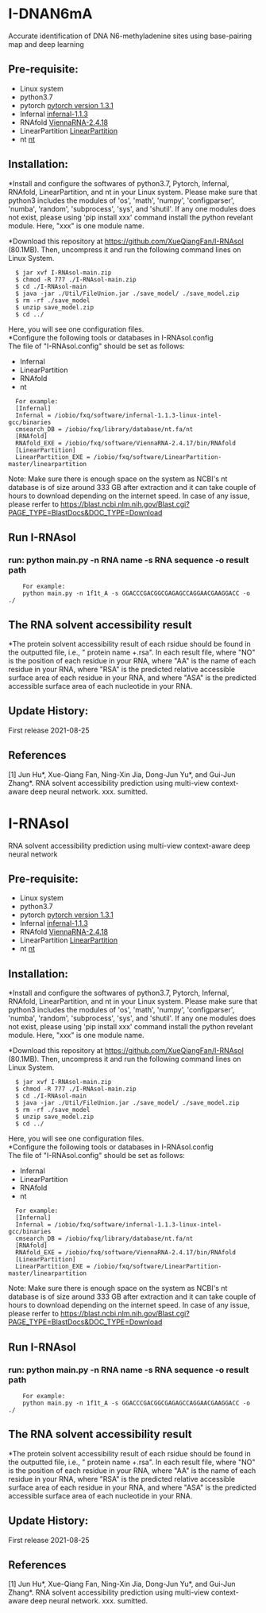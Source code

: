 # I-DNAN6mA
Accurate identification of DNA N6-methyladenine sites using base-pairing map and deep learning

## Pre-requisite:  
   - Linux system
   - python3.7
   - pytorch [pytorch version 1.3.1](https://pytorch.org/)
   - Infernal [infernal-1.1.3](http://eddylab.org/infernal/infernal-1.1.3.tar.gz)
   - RNAfold [ViennaRNA-2.4.18](https://www.tbi.univie.ac.at/RNA/download/sourcecode/2_4_x/ViennaRNA-2.4.18.tar.gz)
   - LinearPartition [LinearPartition](https://github.com/LinearFold/LinearPartition.git/)
   - nt [nt](https://ftp.ncbi.nih.gov/blast/db/)  
    

## Installation:

*Install and configure the softwares of python3.7, Pytorch, Infernal, RNAfold, LinearPartition, and nt in your Linux system. Please make sure that python3 includes the modules of 'os', 'math', 'numpy', 'configparser', 'numba', 'random', 'subprocess', 'sys', and 'shutil'. If any one modules does not exist, please using 'pip install xxx' command install the python revelant module. Here, "xxx" is one module name.

*Download this repository at https://github.com/XueQiangFan/I-RNAsol (80.1MB). Then, uncompress it and run the following command lines on Linux System.

~~~
  $ jar xvf I-RNAsol-main.zip
  $ chmod -R 777 ./I-RNAsol-main.zip
  $ cd ./I-RNAsol-main
  $ java -jar ./Util/FileUnion.jar ./save_model/ ./save_model.zip
  $ rm -rf ./save_model
  $ unzip save_model.zip 
  $ cd ../
~~~
Here, you will see one configuration files.   
*Configure the following tools or databases in I-RNAsol.config  
  The file of "I-RNAsol.config" should be set as follows:
- Infernal
- LinearPartition
- RNAfold
- nt
~~~
  For example:  
  [Infernal]
  Infernal = /iobio/fxq/software/infernal-1.1.3-linux-intel-gcc/binaries
  cmsearch_DB = /iobio/fxq/library/database/nt.fa/nt
  [RNAfold]
  RNAfold_EXE = /iobio/fxq/software/ViennaRNA-2.4.17/bin/RNAfold
  [LinearPartition]
  LinearPartition_EXE = /iobio/fxq/software/LinearPartition-master/linearpartition
~~~
Note: Make sure there is enough space on the system as NCBI's nt database is of size around 333 GB after extraction and it can take couple of hours to download depending on the internet speed. In case of any issue, please rerfer to https://blast.ncbi.nlm.nih.gov/Blast.cgi?PAGE_TYPE=BlastDocs&DOC_TYPE=Download

## Run I-RNAsol 
### run: python main.py -n RNA name -s RNA sequence -o result path
~~~
    For example:
    python main.py -n 1f1t_A -s GGACCCGACGGCGAGAGCCAGGAACGAAGGACC -o ./
~~~

## The RNA solvent accessibility result

*The protein solvent accessibility result of each rsidue should be found in the outputted file, i.e., " protein name +.rsa". In each result file, where "NO" is the position of each residue in your RNA, where "AA" is the name of each residue in your RNA, where "RSA" is the predicted relative accessible surface area of each residue in your RNA, and where "ASA" is the predicted accessible surface area of each nucleotide in your RNA.

## Update History:

First release 2021-08-25

## References

[1] Jun Hu*, Xue-Qiang Fan, Ning-Xin Jia, Dong-Jun Yu*, and Gui-Jun Zhang*. RNA solvent accessibility prediction using multi-view context-aware deep neural network. xxx. sumitted.
# I-RNAsol
RNA solvent accessibility prediction using multi-view context-aware deep neural network

## Pre-requisite:  
   - Linux system
   - python3.7
   - pytorch [pytorch version 1.3.1](https://pytorch.org/)
   - Infernal [infernal-1.1.3](http://eddylab.org/infernal/infernal-1.1.3.tar.gz)
   - RNAfold [ViennaRNA-2.4.18](https://www.tbi.univie.ac.at/RNA/download/sourcecode/2_4_x/ViennaRNA-2.4.18.tar.gz)
   - LinearPartition [LinearPartition](https://github.com/LinearFold/LinearPartition.git/)
   - nt [nt](https://ftp.ncbi.nih.gov/blast/db/)  
    

## Installation:

*Install and configure the softwares of python3.7, Pytorch, Infernal, RNAfold, LinearPartition, and nt in your Linux system. Please make sure that python3 includes the modules of 'os', 'math', 'numpy', 'configparser', 'numba', 'random', 'subprocess', 'sys', and 'shutil'. If any one modules does not exist, please using 'pip install xxx' command install the python revelant module. Here, "xxx" is one module name.

*Download this repository at https://github.com/XueQiangFan/I-RNAsol (80.1MB). Then, uncompress it and run the following command lines on Linux System.

~~~
  $ jar xvf I-RNAsol-main.zip
  $ chmod -R 777 ./I-RNAsol-main.zip
  $ cd ./I-RNAsol-main
  $ java -jar ./Util/FileUnion.jar ./save_model/ ./save_model.zip
  $ rm -rf ./save_model
  $ unzip save_model.zip 
  $ cd ../
~~~
Here, you will see one configuration files.   
*Configure the following tools or databases in I-RNAsol.config  
  The file of "I-RNAsol.config" should be set as follows:
- Infernal
- LinearPartition
- RNAfold
- nt
~~~
  For example:  
  [Infernal]
  Infernal = /iobio/fxq/software/infernal-1.1.3-linux-intel-gcc/binaries
  cmsearch_DB = /iobio/fxq/library/database/nt.fa/nt
  [RNAfold]
  RNAfold_EXE = /iobio/fxq/software/ViennaRNA-2.4.17/bin/RNAfold
  [LinearPartition]
  LinearPartition_EXE = /iobio/fxq/software/LinearPartition-master/linearpartition
~~~
Note: Make sure there is enough space on the system as NCBI's nt database is of size around 333 GB after extraction and it can take couple of hours to download depending on the internet speed. In case of any issue, please rerfer to https://blast.ncbi.nlm.nih.gov/Blast.cgi?PAGE_TYPE=BlastDocs&DOC_TYPE=Download

## Run I-RNAsol 
### run: python main.py -n RNA name -s RNA sequence -o result path
~~~
    For example:
    python main.py -n 1f1t_A -s GGACCCGACGGCGAGAGCCAGGAACGAAGGACC -o ./
~~~

## The RNA solvent accessibility result

*The protein solvent accessibility result of each rsidue should be found in the outputted file, i.e., " protein name +.rsa". In each result file, where "NO" is the position of each residue in your RNA, where "AA" is the name of each residue in your RNA, where "RSA" is the predicted relative accessible surface area of each residue in your RNA, and where "ASA" is the predicted accessible surface area of each nucleotide in your RNA.

## Update History:

First release 2021-08-25

## References

[1] Jun Hu*, Xue-Qiang Fan, Ning-Xin Jia, Dong-Jun Yu*, and Gui-Jun Zhang*. RNA solvent accessibility prediction using multi-view context-aware deep neural network. xxx. sumitted.
